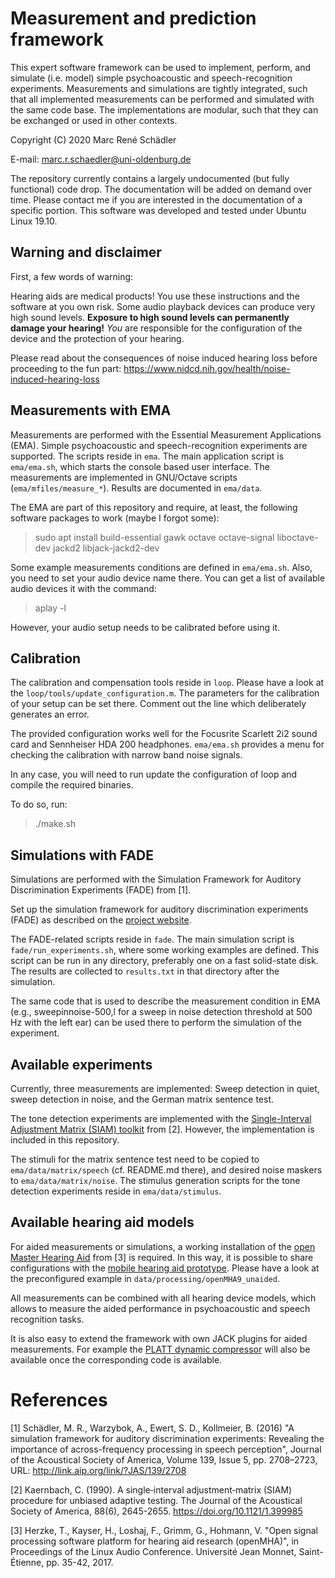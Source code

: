 # Measurement and prediction framework
This expert software framework can be used to implement, perform, and simulate (i.e. model) simple psychoacoustic and speech-recognition experiments.
Measurements and simulations are tightly integrated, such that all implemented measurements can be performed and simulated with the same code base.
The implementations are modular, such that they can be exchanged or used in other contexts.

Copyright (C) 2020 Marc René Schädler

E-mail: marc.r.schaedler@uni-oldenburg.de

The repository currently contains a largely undocumented (but fully functional) code drop.
The documentation will be added on demand over time.
Please contact me if you are interested in the documentation of a specific portion.
This software was developed and tested under Ubuntu Linux 19.10.


## Warning and disclaimer
First, a few words of warning:

Hearing aids are medical products!
You use these instructions and the software at you own risk.
Some audio playback devices can produce very high sound levels.
**Exposure to high sound levels can permanently damage your hearing!**
*You* are responsible for the configuration of the device and the protection of your hearing.

Please read about the consequences of noise induced hearing loss before proceeding to the fun part: https://www.nidcd.nih.gov/health/noise-induced-hearing-loss


## Measurements with EMA
Measurements are performed with the Essential Measurement Applications (EMA).
Simple psychoacoustic and speech-recognition experiments are supported.
The scripts reside in `ema`.
The main application script is `ema/ema.sh`, which starts the console based user interface.
The measurements are implemented in GNU/Octave scripts (`ema/mfiles/measure_*`).
Results are documented in `ema/data`.

The EMA are part of this repository and require, at least, the following software packages to work (maybe I forgot some):
> sudo apt install build-essential gawk octave octave-signal liboctave-dev jackd2 libjack-jackd2-dev

Some example measurements conditions are defined in `ema/ema.sh`.
Also, you need to set your audio device name there.
You can get a list of available audio devices it with the command:
> aplay -l

However, your audio setup needs to be calibrated before using it.


## Calibration
The calibration and compensation tools reside in `loop`.
Please have a look at the `loop/tools/update_configuration.m`.
The parameters for the calibration of your setup can be set there.
Comment out the line which deliberately generates an error.

The provided configuration works well for the Focusrite Scarlett 2i2 sound card and Sennheiser HDA 200 headphones.
`ema/ema.sh` provides a menu for checking the calibration with narrow band noise signals.

In any case, you will need to run update the configuration of loop and compile the required binaries.

To do so, run:
> ./make.sh


## Simulations with FADE
Simulations are performed with the Simulation Framework for Auditory Discrimination Experiments (FADE) from [1].

Set up the simulation framework for auditory discrimination experiments (FADE) as described on the [project website](https://github.com/m-r-s/fade#installation).

The FADE-related scripts reside in `fade`.
The main simulation script is `fade/run_experiments.sh`, where some working examples are defined.
This script can be run in any directory, preferably one on a fast solid-state disk.
The results are collected to `results.txt` in that directory after the simulation.

The same code that is used to describe the measurement condition in EMA (e.g., sweepinnoise-500,l for a sweep in noise detection threshold at 500 Hz with the left ear) can be used there to perform the simulation of the experiment.


## Available experiments
Currently, three measurements are implemented: Sweep detection in quiet, sweep detection in noise, and the German matrix sentence test.

The tone detection experiments are implemented with the [Single-Interval Adjustment Matrix (SIAM) toolkit](https://github.com/m-r-s/siam-toolkit) from [2].
However, the implementation is included in this repository.

The stimuli for the matrix sentence test need to be copied to `ema/data/matrix/speech` (cf. README.md there), and desired noise maskers to `ema/data/matrix/noise`.
The stimulus generation scripts for the tone detection experiments reside in `ema/data/stimulus`.


## Available hearing aid models
For aided measurements or simulations, a working installation of the [open Master Hearing Aid](http://openmha.org) from [3] is required.
In this way, it is possible to share configurations with the [mobile hearing aid prototype](https://github.com/m-r-s/hearingaid-prototype).
Please have a look at the preconfigured example in `data/processing/openMHA9_unaided`.

All measurements can be combined with all hearing device models, which allows to measure the aided performance in psychoacoustic and speech recognition tasks.

It is also easy to extend the framework with own JACK plugins for aided measurements.
For example the [PLATT dynamic compressor](https://github.com/m-r-s/platt) will also be available once the corresponding code is available.


# References
[1] Schädler, M. R., Warzybok, A., Ewert, S. D., Kollmeier, B. (2016) "A simulation framework for auditory discrimination experiments: Revealing the importance of across-frequency processing in speech perception", Journal of the Acoustical Society of America, Volume 139, Issue 5, pp. 2708–2723, URL: http://link.aip.org/link/?JAS/139/2708

[2] Kaernbach, C. (1990). A single‐interval adjustment‐matrix (SIAM) procedure for unbiased adaptive testing. The Journal of the Acoustical Society of America, 88(6), 2645-2655. https://doi.org/10.1121/1.399985

[3] Herzke, T., Kayser, H., Loshaj, F., Grimm, G., Hohmann, V. "Open signal processing software platform for hearing aid research (openMHA)", in Proceedings of the Linux Audio Conference. Université Jean Monnet, Saint-Étienne, pp. 35-42, 2017.


